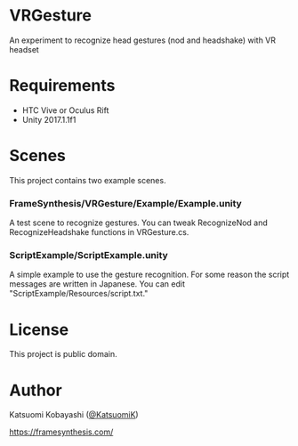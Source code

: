 VRGesture
=========
An experiment to recognize head gestures (nod and headshake) with VR headset

# Requirements

- HTC Vive or Oculus Rift
- Unity 2017.1.1f1

# Scenes

This project contains two example scenes.

### FrameSynthesis/VRGesture/Example/Example.unity

A test scene to recognize gestures. You can tweak RecognizeNod and RecognizeHeadshake functions in VRGesture.cs.

### ScriptExample/ScriptExample.unity

A simple example to use the gesture recognition. For some reason the script messages are written in Japanese. You can edit "ScriptExample/Resources/script.txt."

# License

This project is public domain.

# Author

Katsuomi Kobayashi ([@KatsuomiK](https://twitter.com/KatsuomiK))

https://framesynthesis.com/

